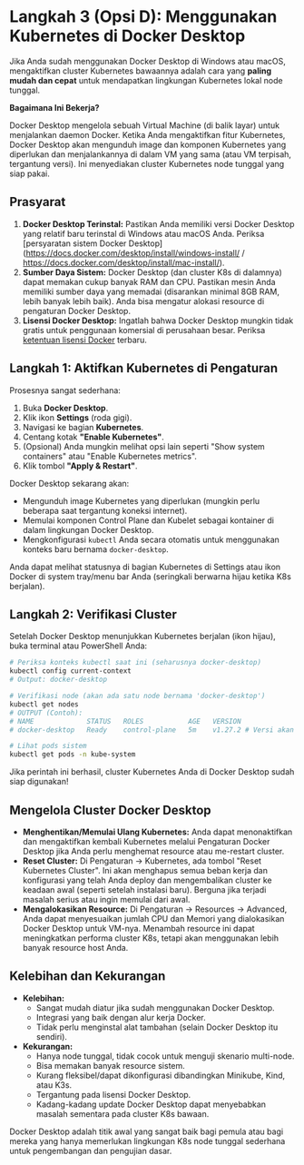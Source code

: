 # Langkah 3 (Opsi D): Menggunakan Kubernetes di Docker Desktop

Jika Anda sudah menggunakan Docker Desktop di Windows atau macOS, mengaktifkan cluster Kubernetes bawaannya adalah cara yang **paling mudah dan cepat** untuk mendapatkan lingkungan Kubernetes lokal node tunggal.

**Bagaimana Ini Bekerja?**

Docker Desktop mengelola sebuah Virtual Machine (di balik layar) untuk menjalankan daemon Docker. Ketika Anda mengaktifkan fitur Kubernetes, Docker Desktop akan mengunduh image dan komponen Kubernetes yang diperlukan dan menjalankannya di dalam VM yang sama (atau VM terpisah, tergantung versi). Ini menyediakan cluster Kubernetes node tunggal yang siap pakai.

## Prasyarat

1.  **Docker Desktop Terinstal:** Pastikan Anda memiliki versi Docker Desktop yang relatif baru terinstal di Windows atau macOS Anda. Periksa [persyaratan sistem Docker Desktop](https://docs.docker.com/desktop/install/windows-install/ / https://docs.docker.com/desktop/install/mac-install/).
2.  **Sumber Daya Sistem:** Docker Desktop (dan cluster K8s di dalamnya) dapat memakan cukup banyak RAM dan CPU. Pastikan mesin Anda memiliki sumber daya yang memadai (disarankan minimal 8GB RAM, lebih banyak lebih baik). Anda bisa mengatur alokasi resource di pengaturan Docker Desktop.
3.  **Lisensi Docker Desktop:** Ingatlah bahwa Docker Desktop mungkin tidak gratis untuk penggunaan komersial di perusahaan besar. Periksa [ketentuan lisensi Docker](https://www.docker.com/pricing/) terbaru.

## Langkah 1: Aktifkan Kubernetes di Pengaturan

Prosesnya sangat sederhana:

1.  Buka **Docker Desktop**.
2.  Klik ikon **Settings** (roda gigi).
3.  Navigasi ke bagian **Kubernetes**.
4.  Centang kotak **"Enable Kubernetes"**.
5.  (Opsional) Anda mungkin melihat opsi lain seperti "Show system containers" atau "Enable Kubernetes metrics".
6.  Klik tombol **"Apply & Restart"**.

Docker Desktop sekarang akan:
*   Mengunduh image Kubernetes yang diperlukan (mungkin perlu beberapa saat tergantung koneksi internet).
*   Memulai komponen Control Plane dan Kubelet sebagai kontainer di dalam lingkungan Docker Desktop.
*   Mengkonfigurasi `kubectl` Anda secara otomatis untuk menggunakan konteks baru bernama `docker-desktop`.

Anda dapat melihat statusnya di bagian Kubernetes di Settings atau ikon Docker di system tray/menu bar Anda (seringkali berwarna hijau ketika K8s berjalan).

## Langkah 2: Verifikasi Cluster

Setelah Docker Desktop menunjukkan Kubernetes berjalan (ikon hijau), buka terminal atau PowerShell Anda:

```bash
# Periksa konteks kubectl saat ini (seharusnya docker-desktop)
kubectl config current-context
# Output: docker-desktop

# Verifikasi node (akan ada satu node bernama 'docker-desktop')
kubectl get nodes
# OUTPUT (Contoh):
# NAME             STATUS   ROLES           AGE   VERSION
# docker-desktop   Ready    control-plane   5m    v1.27.2 # Versi akan bervariasi

# Lihat pods sistem
kubectl get pods -n kube-system
```

Jika perintah ini berhasil, cluster Kubernetes Anda di Docker Desktop sudah siap digunakan!

## Mengelola Cluster Docker Desktop

*   **Menghentikan/Memulai Ulang Kubernetes:** Anda dapat menonaktifkan dan mengaktifkan kembali Kubernetes melalui Pengaturan Docker Desktop jika Anda perlu menghemat resource atau me-restart cluster.
*   **Reset Cluster:** Di Pengaturan -> Kubernetes, ada tombol "Reset Kubernetes Cluster". Ini akan menghapus semua beban kerja dan konfigurasi yang telah Anda deploy dan mengembalikan cluster ke keadaan awal (seperti setelah instalasi baru). Berguna jika terjadi masalah serius atau ingin memulai dari awal.
*   **Mengalokasikan Resource:** Di Pengaturan -> Resources -> Advanced, Anda dapat menyesuaikan jumlah CPU dan Memori yang dialokasikan Docker Desktop untuk VM-nya. Menambah resource ini dapat meningkatkan performa cluster K8s, tetapi akan menggunakan lebih banyak resource host Anda.

## Kelebihan dan Kekurangan

*   **Kelebihan:**
    *   Sangat mudah diatur jika sudah menggunakan Docker Desktop.
    *   Integrasi yang baik dengan alur kerja Docker.
    *   Tidak perlu menginstal alat tambahan (selain Docker Desktop itu sendiri).
*   **Kekurangan:**
    *   Hanya node tunggal, tidak cocok untuk menguji skenario multi-node.
    *   Bisa memakan banyak resource sistem.
    *   Kurang fleksibel/dapat dikonfigurasi dibandingkan Minikube, Kind, atau K3s.
    *   Tergantung pada lisensi Docker Desktop.
    *   Kadang-kadang update Docker Desktop dapat menyebabkan masalah sementara pada cluster K8s bawaan.

Docker Desktop adalah titik awal yang sangat baik bagi pemula atau bagi mereka yang hanya memerlukan lingkungan K8s node tunggal sederhana untuk pengembangan dan pengujian dasar.
